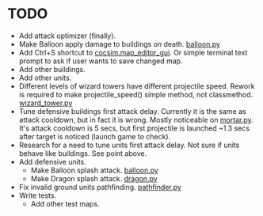 # TODO

* Add attack optimizer (finally).
* Make Balloon apply damage to buildings on death. [balloon.py](../../cocsim/units/balloon.py)
* Add Ctrl+S shortcut to [cocsim.map_editor_gui](../../cocsim/map_editor_gui/). Or simple terminal text prompt to ask if user wants to save changed map.
* Add other buildings.
* Add other units.
* Different levels of wizard towers have different projectile speed. Rework is required to make projectile_speed() simple method, not classmethod. [wizard_tower.py](../../cocsim/buildings/wizard_tower.py)
* Tune defensive buildings first attack delay. Currently it is the same as attack cooldown, but in fact it is wrong. Mostly noticeable on [mortar.py](../../cocsim/buildings/mortar.py). It's attack cooldown is 5 secs, but first projectile is launched ~1.3 secs after target is noticed (launch game to check).
* Research for a need to tune units first attack delay. Not sure if units behave like buildings. See point above.
* Add defensive units.
    * Make Balloon splash attack. [balloon.py](../../cocsim/units/baloon.py)
    * Make Dragon splash attack. [dragon.py](../../cocsim/units/dragon.py)
* Fix invalid ground units pathfinding. [pathfinder.py](../../cocsim/pathfinder.py)
* Write tests.
    * Add other test maps.
